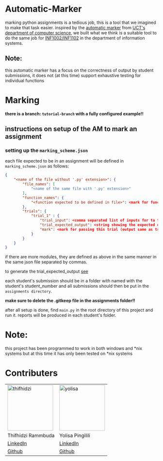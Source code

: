 # Automatic-Marker

marking python assignments is a tedious job, this is a tool that we imagined to make that task easier. inspired by the [automatic marker](http://dl.cs.uct.ac.za/projects/automark/index.html) from [UCT's department of computer science](https://internal.cs.uct.ac.za/tech/automarker.html), we built what we think is a suitable tool to do the same job for [INF1002/INF1102](https://sit.uct.ac.za/our-degrees-undergraduates-bbussc-degrees/bachelor-commerce-specialising-information-systems#INF1002F/S) in the department of information systems.

## Note:
this automatic marker has a focus on the correctness of output by student submissions, it does not (at this time) support exhaustive testing for individual functions


# Marking
**there is a branch: `tutorial-branch` with a fully configured example!!**

## instructions on setup of the AM to mark an assignment
### setting up the `marking_scheme.json`
each file expected to be in an assignment will be defined in `marking_scheme.json` as follows:
```json
{
    "<name of the file without '.py' extension>": {
        "file_names": [
            "<name of the same file with '.py' extension>"
        ],
        "function_names": {
            "<function expected to be defined in file>": <mark for function def as int>
        },
        "trials": {
            "trial_1" : {
                "trial_input": <comma separated list of inputs for ta trial, inputs must be in order>,
                "trial_expected_output": <string showing the expected output when the student's submission is ran using the <trial input>>,
                "mark": <mark for passing this trial (output same as trial_expected_output) >
            }
        }
    }
}
```

if there are more modules, they are defined as above in the same manner in the same json file separated by commas.

to generate the trial_expected_output [see](/generate_expected/README.md)

each student's submission should be in a folder with named with the student's student_number and all submissions should then be put in the `assignments directory`.

**make sure to delete the .gitkeep file in the assignments folder!!**

after all setup is done, find `main.py` in the root directory of this project and run it. reports will be produced in each student's folder.

# Note:
this project has been programmed to work in both windows and *nix systems but at this time it has only been tested on *nix systems

# Contributers

 <table>
    <tr>
        <td>
            <img src="https://avatars.githubusercontent.com/u/70268186?s=400&u=a19f63ed9bd01a5c9635fbc2e86bc5f573eca89e&v=4" alt="thifhidzi" width="150" height="150">
        </td>
        <td>
            <img src="https://media.licdn.com/dms/image/D5603AQFmEUmpTJepPA/profile-displayphoto-shrink_800_800/0/1676369570781?e=1689811200&v=beta&t=ZO2UB0u0-nE5kfh0cisfkDNBYLwwf9eQjrNhzcSbKDY" alt="yolisa" width="150" height="150=">
        </td>
    </tr>
    <tr>
        <td>Thifhidzi Rammbuda</td>
        <td>Yolisa Pingilili</td>
    </tr>
    <tr>
        <td><a href="https://www.linkedin.com/in/rammbudat">LinkedIn</a></td>
        <td><a href="https://www.linkedin.com/in/yolisa-pingilili-19148b210/">LinkedIn</a></td>
    </tr>
    <tr>
        <td><a href="https://github.com/RTEE001">Github</a></td>
        <td><a href="https://github.com/Darth-Tenebros">Github</a></td>
    </tr>
 </table>
